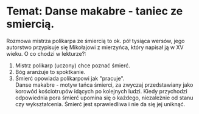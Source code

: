 # Temat: Danse makabre - taniec ze smiercią.
Rozmowa mistrza polikarpa ze śmiercią to ok. pół tysiąca wersów, jego autorstwo przypisuje się Mikołajowi z mierzyńca, który napisał ją w XV wieku.
O co chodzi w lekturze?:
1. Mistrz polikarp (uczony) chce poznać śmierć.
2. Bóg aranżuje to spoktkanie.
3. Śmierć opowiada polikarpowi jak "pracuje".  
Danse makabre - motyw tańca śmierci, za zwyczaj przedstawiany jako korowód kościotrupów idących po kolejnych ludzi.
Kiedy przychodzi odpowiednia pora śmierć upomina się o każdego, niezależnie od stanu czy wykształcenia.
Śmierć jest sprawiedliwa i nie da się jej uniknąć.
